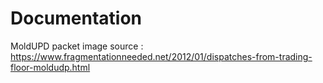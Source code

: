 # Documentation

MoldUPD packet image source : https://www.fragmentationneeded.net/2012/01/dispatches-from-trading-floor-moldudp.html
